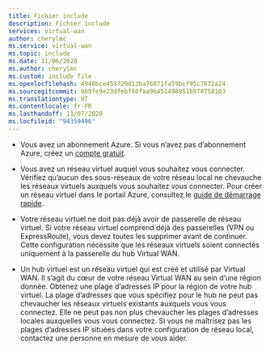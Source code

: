 ```yaml
---
title: Fichier include
description: Fichier include
services: virtual-wan
author: cherylmc
ms.service: virtual-wan
ms.topic: include
ms.date: 11/06/2020
ms.author: cherylmc
ms.custom: include file
ms.openlocfilehash: 4940bce453729d13ba76071fa59bcf95c7672a24
ms.sourcegitcommit: 0b9fe9e23dfebf60faa9b451498951b970758103
ms.translationtype: HT
ms.contentlocale: fr-FR
ms.lasthandoff: 11/07/2020
ms.locfileid: "94359496"
---
```

* Vous avez un abonnement Azure. Si vous n’avez pas d’abonnement Azure, créez un [compte gratuit](https://azure.microsoft.com/free/?WT.mc_id=A261C142F).

* Vous avez un réseau virtuel auquel vous souhaitez vous connecter. Vérifiez qu’aucun des sous-réseaux de votre réseau local ne chevauche les réseaux virtuels auxquels vous souhaitez vous connecter. Pour créer un réseau virtuel dans le portail Azure, consultez le [guide de démarrage rapide](../articles/virtual-network/quick-create-portal.md).

* Votre réseau virtuel ne doit pas déjà avoir de passerelle de réseau virtuel. Si votre réseau virtuel comprend déjà des passerelles (VPN ou ExpressRoute), vous devez toutes les supprimer avant de continuer. Cette configuration nécessite que les réseaux virtuels soient connectés uniquement à la passerelle du hub Virtual WAN.

* Un hub virtuel est un réseau virtuel qui est créé et utilisé par Virtual WAN. Il s’agit du cœur de votre réseau Virtual WAN au sein d’une région donnée. Obtenez une plage d’adresses IP pour la région de votre hub virtuel. La plage d’adresses que vous spécifiez pour le hub ne peut pas chevaucher les réseaux virtuels existants auxquels vous vous connectez. Elle ne peut pas non plus chevaucher les plages d’adresses locales auxquelles vous vous connectez. Si vous ne maîtrisez pas les plages d’adresses IP situées dans votre configuration de réseau local, contactez une personne en mesure de vous aider.
